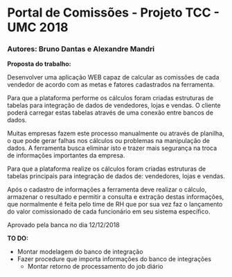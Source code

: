 # Portal de Comissões - Projeto TCC - UMC 2018 #

### Autores: Bruno Dantas e Alexandre Mandri ###

**Proposta do trabalho:**

Desenvolver uma aplicação WEB capaz de calcular as comissões de cada vendedor de acordo com as metas e fatores cadastrados na ferramenta. 

Para que a plataforma performe os cálculos foram criadas estruturas de tabelas para integração de dados de vendedores, lojas e vendas. O cliente poderá carregar estas tabelas através de uma conexão entre bancos de dados. 

Muitas empresas fazem este processo manualmente ou através de planilha, o que pode gerar falhas nos cálculos ou problemas na manipulação de dados. A ferramenta busca eliminar isto e trazer mais segurança na troca de informações importantes da empresa.

Para que a plataforma realize os cálculos foram criadas estruturas de tabelas principais para integração de dados de: vendedores, lojas e vendas.

Após o cadastro de informações a ferramenta deve realizar o cálculo,  armazenar o resultado e permitir a consulta e extração destas informações, que normalmente é feita pelo time de RH que por sua vez faz o lançamento do valor comissionado de cada funcionário em seu sistema específico. 

Aprovado pela banca no dia  12/12/2018

**TO DO:**
- Montar modelagem do banco de integração
- Fazer procedure que importa informações do banco de integrações
  - Montar retorno de processamento do job diário 
